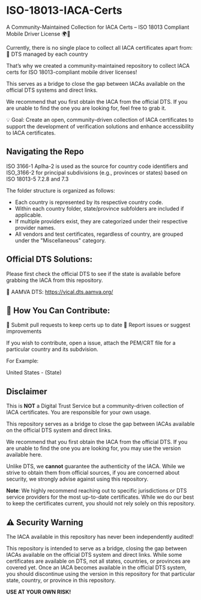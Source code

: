# ISO-18013-IACA-Certs

A Community-Maintained Collection for IACA Certs – ISO 18013 Compliant Mobile Driver License 🌍📲

Currently, there is no single place to collect all IACA certificates apart from:
 🔹 DTS managed by each country

That’s why we created a community-maintained repository to collect IACA certs for ISO 18013-compliant mobile driver licenses!

This serves as a bridge to close the gap between IACAs available on the official DTS systems and direct links.

We recommend that you first obtain the IACA from the official DTS. If you are unable to find the one you are looking for, feel free to grab it.

💡 Goal: Create an open, community-driven collection of IACA certificates to support the development of verification solutions and enhance accessibility to IACA certificates.

## Navigating the Repo

ISO 3166-1 Aplha-2 is used as the source for country code identifiers and ISO_3166-2 for principal subdivisions (e.g., provinces or states) based on ISO 18013-5 7.2.8 and 7.3

The folder structure is organized as follows:

- Each country is represented by its respective country code.
- Within each country folder, state/province subfolders are included if applicable.
- If multiple providers exist, they are categorized under their respective provider names.
- All vendors and test certificates, regardless of country, are grouped under the "Miscellaneous" category.

## Official DTS Solutions:

Please first check the official DTS to see if the state is available before grabbing the IACA from this repository.

🔹 AAMVA DTS: https://vical.dts.aamva.org/

## 👥 How You Can Contribute:
 🔹 Submit pull requests to keep certs up to date
 🔹 Report issues or suggest improvements

If you wish to contribute, open a issue, attach the PEM/CRT file for a particular country and its subdvision.

For Example:

United States - (State)

## Disclaimer

This is **NOT** a Digital Trust Service but a community-driven collection of IACA certificates. You are responsible for your own usage.  

This repository serves as a bridge to close the gap between IACAs available on the official DTS system and direct links.  

We recommend that you first obtain the IACA from the official DTS. If you are unable to find the one you are looking for, you may use the version available here.  

Unlike DTS, we **cannot** guarantee the authenticity of the IACA. While we strive to obtain them from official sources, if you are concerned about security, we strongly advise against using this repository.

**Note**: We highly recommend reaching out to specific jurisdictions or DTS service providers for the most up-to-date certificates. While we do our best to keep the certificates current, you should not rely solely on this repository.

## ⚠️ Security Warning

The IACA available in this repository has never been independently audited!

This repository is intended to serve as a bridge, closing the gap between IACAs available on the official DTS system and direct links. While some certificates are available on DTS, not all states, countries, or provinces are covered yet. Once an IACA becomes available in the official DTS system, you should discontinue using the version in this repository for that particular state, country, or province in this repository.

**USE AT YOUR OWN RISK!**
